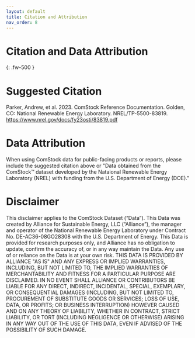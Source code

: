 ```yaml
---
layout: default
title: Citation and Attribution
nav_order: 8
---
```


# Citation and Data Attribution
{: .fw-500 }

# Suggested Citation
Parker, Andrew, et al. 2023. ComStock Reference Documentation. Golden, CO: National Renewable Energy Laboratory. NREL/TP-5500-83819. https://www.nrel.gov/docs/fy23osti/83819.pdf 

# Data Attribution
When using ComStock data for public-facing products or reports, please include the suggested citation above or "Data obtained from the ComStock™ dataset developed by the Nataional Renewable Energy Laboratory (NREL) with funding from the U.S. Department of Energy (DOE)." 

# Disclaimer
This disclaimer applies to the ComStock Dataset (“Data”). This Data was created by Alliance for Sustainable Energy, LLC (“Alliance”), the manager and operator of the National Renewable Energy Laboratory under Contract No. DE-AC36-08GO28308 with the U.S. Department of Energy. This Data is provided for research purposes only, and Alliance has no obligation to update, confirm the accuracy of, or in any way maintain the Data. Any use of or reliance on the Data is at your own risk. THIS DATA IS PROVIDED BY ALLIANCE "AS IS" AND ANY EXPRESS OR IMPLIED WARRANTIES, INCLUDING, BUT NOT LIMITED TO, THE IMPLIED WARRANTIES OF MERCHANTABILITY AND FITNESS FOR A PARTICULAR PURPOSE ARE DISCLAIMED. IN NO EVENT SHALL ALLIANCE OR CONTRIBUTORS BE LIABLE FOR ANY DIRECT, INDIRECT, INCIDENTAL, SPECIAL, EXEMPLARY, OR CONSEQUENTIAL DAMAGES (INCLUDING, BUT NOT LIMITED TO, PROCUREMENT OF SUBSTITUTE GOODS OR SERVICES; LOSS OF USE, DATA, OR PROFITS; OR BUSINESS INTERRUPTION) HOWEVER CAUSED AND ON ANY THEORY OF LIABILITY, WHETHER IN CONTRACT, STRICT LIABILITY, OR TORT (INCLUDING NEGLIGENCE OR OTHERWISE) ARISING IN ANY WAY OUT OF THE USE OF THIS DATA, EVEN IF ADVISED OF THE POSSIBILITY OF SUCH DAMAGE.

